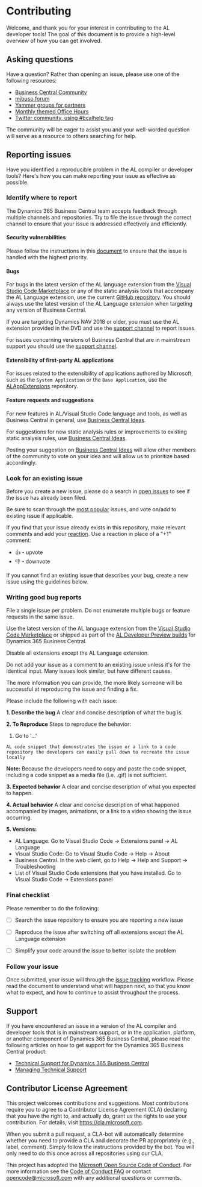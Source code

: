 # Contributing

Welcome, and thank you for your interest in contributing to the AL developer tools! The goal of this document is to provide a high-level overview of how you can get involved.

## Asking questions

Have a question? Rather than opening an issue, please use one of the following resources:

- [Business Central Community](https://community.dynamics.com/business/f/758)  
- [mibuso forum](https://forum.mibuso.com/categories/nav-three-tier)  
- [Yammer groups for partners](https://aka.ms/BCYammer)
- [Monthly themed Office Hours](https://aka.ms/BCOfficehours)
- [Twitter community, using #bcalhelp tag](https://twitter.com/hashtag/bcalhelp)
  
The community will be eager to assist you and your well-worded question will serve as a resource to others searching for help.

## Reporting issues

Have you identified a reproducible problem in the AL compiler or developer tools? Here's how you can make reporting your issue as effective as possible.

### Identify where to report

The Dynamics 365 Business Central team accepts feedback through multiple channels and repositories. Try to file the issue through the correct channel to ensure that your issue is addressed effectively and efficiently.

#### **Security vulnerabilities**
Please follow the instructions in this [document](SECURITY.MD) to ensure that the issue is handled with the highest priority.

#### **Bugs**
For bugs in the latest version of the AL language extension from the [Visual Studio Code Marketplace](https://marketplace.visualstudio.com/items?itemName=ms-dynamics-smb.al) or any of the static analysis tools that accompany the AL Language extension, use the current [GitHub repository](https://github.com/microsoft/al). You should always use the latest version of the AL Language extension when targeting any version of Business Central. 

If you are targeting Dynamics NAV 2018 or older, you must use the AL extension provided in the DVD and use the [support channel](#support) to report issues.

For issues concerning versions of Business Central that are in mainstream support you should use the [support channel](#support).

#### **Extensibility of first-party AL applications**
For issues related to the extensibility of applications authored by Microsoft, such as the `System Application` or the `Base Application`, use the [ALAppExtensions](https://github.com/Microsoft/ALAppExtensions) repository.

#### **Feature requests and suggestions**
For new features in AL/Visual Studio Code language and tools, as well as Business Central in general, use [Business Central Ideas](https://aka.ms/bcideas). 

For suggestions for new static analysis rules or improvements to existing static analysis rules, use [Business Central Ideas](https://aka.ms/bcideas).

Posting your suggestion on [Business Central Ideas](https://aka.ms/bcideas) will allow other members of the community to vote on your idea and will allow us to prioritize based accordingly.

### Look for an existing issue

Before you create a new issue, please do a search in [open issues](https://github.com/microsoft/AL/issues) to see if the issue has already been filed.

Be sure to scan through the [most popular](https://github.com/microsoft/AL/issues?q=is%3Aopen+is%3Aissue+sort%3Areactions-%2B1-desc+) issues, and vote on/add to existing issue if applicable.

If you find that your issue already exists in this repository, make relevant comments and add your [reaction](https://github.com/blog/2119-add-reactions-to-pull-requests-issues-and-comments). Use a reaction in place of a "+1" comment:

- 👍 - upvote
- 👎 - downvote

If you cannot find an existing issue that describes your bug, create a new issue using the guidelines below.

### Writing good bug reports

File a single issue per problem. Do not enumerate multiple bugs or feature requests in the same issue.

Use the latest version of the AL language extension from the [Visual Studio Code Marketplace](https://marketplace.visualstudio.com/items?itemName=ms-dynamics-smb.al) or shipped as part of the [AL Developer Preview builds](README.md#al-developer-preview-builds) for Dynamics 365 Business Central.

Disable all extensions except the AL Language extension.

Do not add your issue as a comment to an existing issue unless it's for the identical input. Many issues look similar, but have different causes.

The more information you can provide, the more likely someone will be successful at reproducing the issue and finding a fix.

Please include the following with each issue:

**1. Describe the bug**
A clear and concise description of what the bug is. 

**2. To Reproduce**
Steps to reproduce the behavior:

1. Go to '...'

``` AL code snippet that demonstrates the issue or a link to a code repository the developers can easily pull down to recreate the issue locally ```

**Note:** Because the developers need to copy and paste the code snippet, including a code snippet as a media file (i.e. .gif) is not sufficient.

**3. Expected behavior**
A clear and concise description of what you expected to happen.

**4. Actual behavior**
A clear and concise description of what happened accompanied by images, animations, or a link to a video showing the issue occurring.

**5. Versions:**

- AL Language. Go to Visual Studio Code → Extensions panel → AL Language 
- Visual Studio Code: Go to Visual Studio Code → Help → About
- Business Central. In the web client, go to Help → Help and Support → Troubleshooting
- List of Visual Studio Code extensions that you have installed. Go to Visual Studio Code → Extensions panel

### Final checklist

Please remember to do the following:

* [ ] Search the issue repository to ensure you are reporting a new issue

* [ ] Reproduce the issue after switching off all extensions except the AL Language extension

* [ ] Simplify your code around the issue to better isolate the problem

### Follow your issue

Once submitted, your issue will through the [issue tracking](https://github.com/microsoft/AL/wiki/Issue-Tracking) workflow. Please read the document to understand what will happen next, so that you know what to expect, and how to continue to assist throughout the process.

## Support

If you have encountered an issue in a version of the AL compiler and developer tools that is in mainstream support, or in the application, platform, or another component of Dynamics 365 Business Central, please read the following articles on how to get support for the Dynamics 365 Business Central product:

- [Technical Support for Dynamics 365 Business Central](https://docs.microsoft.com/en-us/dynamics365/business-central/dev-itpro/technical-support)
- [Managing Technical Support](https://docs.microsoft.com/en-us/dynamics365/business-central/dev-itpro/administration/manage-technical-support)

## Contributor License Agreement

This project welcomes contributions and suggestions. Most contributions require you to
agree to a Contributor License Agreement (CLA) declaring that you have the right to,
and actually do, grant us the rights to use your contribution. For details, visit
<https://cla.microsoft.com>.

When you submit a pull request, a CLA-bot will automatically determine whether you need
to provide a CLA and decorate the PR appropriately (e.g., label, comment). Simply follow the
instructions provided by the bot. You will only need to do this once across all repositories using our CLA.

This project has adopted the [Microsoft Open Source Code of Conduct](https://opensource.microsoft.com/codeofconduct/).
For more information see the [Code of Conduct FAQ](https://opensource.microsoft.com/codeofconduct/faq/)
or contact [opencode@microsoft.com](mailto:opencode@microsoft.com) with any additional questions or comments.
